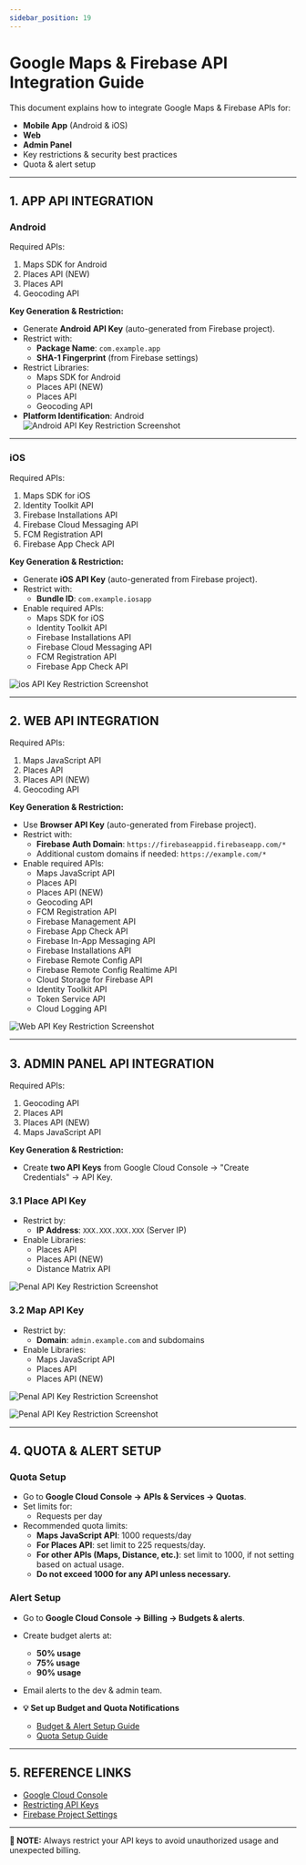 ```yaml
---
sidebar_position: 19
---
```


# Google Maps & Firebase API Integration Guide

This document explains how to integrate Google Maps & Firebase APIs for:
- **Mobile App** (Android & iOS)
- **Web**
- **Admin Panel**
- Key restrictions & security best practices
- Quota & alert setup

---

## 1. APP API INTEGRATION

### **Android**
Required APIs:
1. Maps SDK for Android  
2. Places API (NEW)  
3. Places API  
4. Geocoding API  

**Key Generation & Restriction:**
- Generate **Android API Key** (auto-generated from Firebase project).
- Restrict with:
  - **Package Name**: `com.example.app`
  - **SHA-1 Fingerprint** (from Firebase settings)
- Restrict Libraries:
  - Maps SDK for Android
  - Places API (NEW)
  - Places API
  - Geocoding API
- **Platform Identification**: Android
![Android API Key Restriction Screenshot](/img/admin-panel/map-key-app-android.webp)

---

### **iOS**
Required APIs:
1. Maps SDK for iOS  
2. Identity Toolkit API  
3. Firebase Installations API  
4. Firebase Cloud Messaging API  
5. FCM Registration API  
6. Firebase App Check API  

**Key Generation & Restriction:**
- Generate **iOS API Key** (auto-generated from Firebase project).
- Restrict with:
  - **Bundle ID**: `com.example.iosapp`
- Enable required APIs:
  - Maps SDK for iOS
  - Identity Toolkit API
  - Firebase Installations API
  - Firebase Cloud Messaging API
  - FCM Registration API
  - Firebase App Check API

![ios API Key Restriction Screenshot](/img/admin-panel/map-key-app-ios.webp)

---

## 2. WEB API INTEGRATION

Required APIs:
1. Maps JavaScript API  
2. Places API  
3. Places API (NEW)  
4. Geocoding API  

**Key Generation & Restriction:**
- Use **Browser API Key** (auto-generated from Firebase project).
- Restrict with:
  - **Firebase Auth Domain**: `https://firebaseappid.firebaseapp.com/*`
  - Additional custom domains if needed: `https://example.com/*`
- Enable required APIs:
  - Maps JavaScript API
  - Places API
  - Places API (NEW)
  - Geocoding API
  - FCM Registration API
  - Firebase Management API
  - Firebase App Check API
  - Firebase In-App Messaging API
  - Firebase Installations API
  - Firebase Remote Config API
  - Firebase Remote Config Realtime API
  - Cloud Storage for Firebase API
  - Identity Toolkit API
  - Token Service API
  - Cloud Logging API

![Web API Key Restriction Screenshot](/img/admin-panel/map-key-web.webp)

---

## 3. ADMIN PANEL API INTEGRATION

Required APIs:
1. Geocoding API  
2. Places API  
3. Places API (NEW)  
4. Maps JavaScript API  

**Key Generation & Restriction:**
- Create **two API Keys** from Google Cloud Console → "Create Credentials" → API Key.

### 3.1 Place API Key
- Restrict by:
  - **IP Address**: `XXX.XXX.XXX.XXX` (Server IP)
- Enable Libraries:
  - Places API
  - Places API (NEW)
  - Distance Matrix API

![Penal API Key Restriction Screenshot](/img/admin-panel/map-key-penal-place-suggestion.webp)

### 3.2 Map API Key
- Restrict by:
  - **Domain**: `admin.example.com` and subdomains
- Enable Libraries:
  - Maps JavaScript API
  - Places API
  - Places API (NEW)

![Penal API Key Restriction Screenshot](/img/admin-panel/map-key-penal-map-render.webp)

![Penal API Key Restriction Screenshot](/img/admin-panel/map-key-penal-setting.webp)

---

## 4. QUOTA & ALERT SETUP

### **Quota Setup**
- Go to **Google Cloud Console → APIs & Services → Quotas**.
- Set limits for:
  - Requests per day
- Recommended quota limits:
    - **Maps JavaScript API**: 1000 requests/day  
    - **For Places API**: set limit to 225 requests/day.
    - **For other APIs (Maps, Distance, etc.)**: set limit to 1000, if not setting based on actual usage.
    - **Do not exceed 1000 for any API unless necessary.**

### **Alert Setup**
- Go to **Google Cloud Console → Billing → Budgets & alerts**.
- Create budget alerts at:
  - **50% usage**
  - **75% usage**
  - **90% usage**
- Email alerts to the dev & admin team.

- **💡 Set up Budget and Quota Notifications**
    - [Budget & Alert Setup Guide](https://drive.google.com/file/d/1bbDnAUpHPuF5xhkGuAe6FBrO8nwoKRNb/view?usp=sharing)
    - [Quota Setup Guide](https://drive.google.com/file/d/1_1zJSNMRnBfrXXYoCm9S4AMqmyTECV6E/view?usp=sharing)

---

## 5. REFERENCE LINKS
- [Google Cloud Console](https://console.cloud.google.com/)
- [Restricting API Keys](https://cloud.google.com/docs/authentication/api-keys#api_key_restrictions)
- [Firebase Project Settings](https://console.firebase.google.com/)

---

**📌 NOTE:** Always restrict your API keys to avoid unauthorized usage and unexpected billing.

